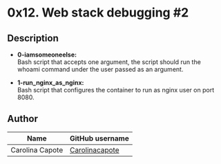 # 0x12. Web stack debugging #2

## Description

- **0-iamsomeoneelse:**  
Bash script that accepts one argument, the script should run the whoami command under the user passed as an argument.

- **1-run_nginx_as_nginx:**  
Bash script that configures the container to run as nginx user on port 8080.

## Author

| Name | GitHub username |
| ------ | ------ |
| Carolina Capote | [Carolinacapote](https://github.com/Carolinacapote) |
